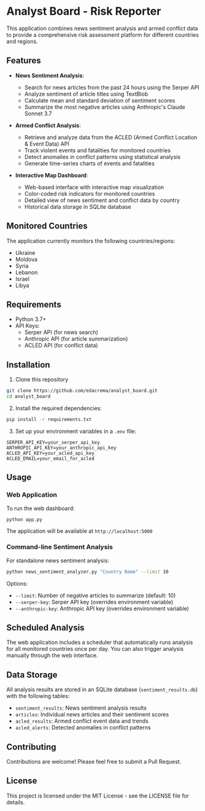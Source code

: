 # Analyst Board - Risk Reporter

This application combines news sentiment analysis and armed conflict data to provide a comprehensive risk assessment platform for different countries and regions.

## Features

- **News Sentiment Analysis**: 
  - Search for news articles from the past 24 hours using the Serper API
  - Analyze sentiment of article titles using TextBlob
  - Calculate mean and standard deviation of sentiment scores
  - Summarize the most negative articles using Anthropic's Claude Sonnet 3.7

- **Armed Conflict Analysis**:
  - Retrieve and analyze data from the ACLED (Armed Conflict Location & Event Data) API
  - Track violent events and fatalities for monitored countries
  - Detect anomalies in conflict patterns using statistical analysis
  - Generate time-series charts of events and fatalities

- **Interactive Map Dashboard**:
  - Web-based interface with interactive map visualization
  - Color-coded risk indicators for monitored countries
  - Detailed view of news sentiment and conflict data by country
  - Historical data storage in SQLite database

## Monitored Countries

The application currently monitors the following countries/regions:
- Ukraine
- Moldova
- Syria
- Lebanon
- Israel
- Libya

## Requirements

- Python 3.7+
- API Keys:
  - Serper API (for news search)
  - Anthropic API (for article summarization)
  - ACLED API (for conflict data)

## Installation

1. Clone this repository
```bash
git clone https://github.com/edacrema/analyst_board.git
cd analyst_board
```

2. Install the required dependencies:
```bash
pip install -r requirements.txt
```

3. Set up your environment variables in a `.env` file:
```
SERPER_API_KEY=your_serper_api_key
ANTHROPIC_API_KEY=your_anthropic_api_key
ACLED_API_KEY=your_acled_api_key
ACLED_EMAIL=your_email_for_acled
```

## Usage

### Web Application

To run the web dashboard:
```bash
python app.py
```

The application will be available at `http://localhost:5000`

### Command-line Sentiment Analysis

For standalone news sentiment analysis:
```bash
python news_sentiment_analyzer.py "Country Name" --limit 10
```

Options:
- `--limit`: Number of negative articles to summarize (default: 10)
- `--serper-key`: Serper API key (overrides environment variable)
- `--anthropic-key`: Anthropic API key (overrides environment variable)

## Scheduled Analysis

The web application includes a scheduler that automatically runs analysis for all monitored countries once per day. You can also trigger analysis manually through the web interface.

## Data Storage

All analysis results are stored in an SQLite database (`sentiment_results.db`) with the following tables:
- `sentiment_results`: News sentiment analysis results
- `articles`: Individual news articles and their sentiment scores
- `acled_results`: Armed conflict event data and trends
- `acled_alerts`: Detected anomalies in conflict patterns

## Contributing

Contributions are welcome! Please feel free to submit a Pull Request.

## License

This project is licensed under the MIT License - see the LICENSE file for details.
